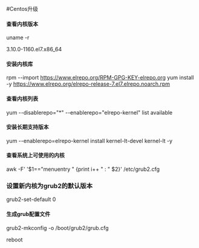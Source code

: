 #Centos升级


#### 查看内核版本 

uname -r

3.10.0-1160.el7.x86_64


#### 安装内核库

rpm --import https://www.elrepo.org/RPM-GPG-KEY-elrepo.org
yum install -y https://www.elrepo.org/elrepo-release-7.el7.elrepo.noarch.rpm


#### 查看内核列表

yum --disablerepo="*" --enablerepo="elrepo-kernel" list available

#### 安装长期支持版本

yum --enablerepo=elrepo-kernel install kernel-lt-devel kernel-lt -y



#### 查看系统上可使用的内核

awk -F\' '$1=="menuentry " {print i++ " : " $2}' /etc/grub2.cfg


###  设置新内核为grub2的默认版本

grub2-set-default 0

#### 生成grub配置文件


grub2-mkconfig -o /boot/grub2/grub.cfg


reboot